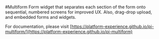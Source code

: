 #Multiform
Form widget that separates each section of the form onto sequential, numbered screens for improved UX. Also, drag-drop upload, and embedded forms and widgets.

For documentation, please visit [https://platform-experience.github.io/pi-multiform/](https://platform-experience.github.io/pi-multiform)